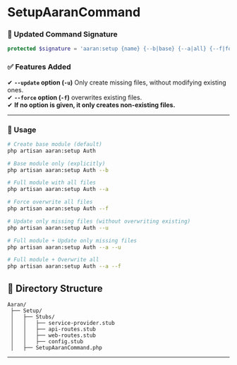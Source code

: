 # SetupAaranCommand

### **📜 Updated Command Signature**
```php
protected $signature = 'aaran:setup {name} {--b|base} {--a|all} {--f|force} {--u|update}';
```

### **✅ Features Added**
✔ **`--update` option (`-u`)** Only create missing files, without modifying existing ones.  
✔ **`--force` option (`-f`)** overwrites existing files.  
✔ **If no option is given, it only creates non-existing files.**

---

### **📌 Usage**
```bash
# Create base module (default)
php artisan aaran:setup Auth    

# Base module only (explicitly)
php artisan aaran:setup Auth --b      

# Full module with all files
php artisan aaran:setup Auth --a      

# Force overwrite all files
php artisan aaran:setup Auth --f      

# Update only missing files (without overwriting existing)
php artisan aaran:setup Auth --u      

# Full module + Update only missing files
php artisan aaran:setup Auth --a --u  

# Full module + Overwrite all
php artisan aaran:setup Auth --a --f  
```

## **📁 Directory Structure**
```
Aaran/
 ├── Setup/
 │   ├── Stubs/
 │   │   ├── service-provider.stub
 │   │   ├── api-routes.stub
 │   │   ├── web-routes.stub
 │   │   ├── config.stub
 │   ├── SetupAaranCommand.php
```
---
